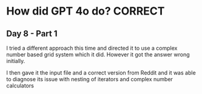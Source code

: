 # How did GPT 4o do?   CORRECT

## Day 8 - Part 1
I tried a different approach this time and directed it to use a complex number based grid system which it did. However it got the answer wrong initially.

I then gave it the input file and a correct version from Reddit and it was able to diagnose its issue with nesting of iterators and complex number calculators



 
